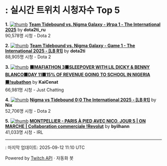 # : 실시간 트위치 시청자수 Top 5

**1.** [![thumb](https://static-cdn.jtvnw.net/previews-ttv/live_user_dota2ti_ru-320x180.jpg)](https://twitch.tv/dota2ti_ru)
**[Team Tidebound vs. Nigma Galaxy - Игра 1 - The International 2025](https://twitch.tv/dota2ti_ru)** by **dota2ti_ru**<br>90,578명 시청  - Dota 2

**2.** [![thumb](https://static-cdn.jtvnw.net/previews-ttv/live_user_dota2ti-320x180.jpg)](https://twitch.tv/dota2ti)
**[Team Tidebound vs. Nigma Galaxy - Game 1 - The International 2025 - [LB R1]](https://twitch.tv/dota2ti)** by **dota2ti**<br>88,905명 시청  - Dota 2

**3.** [![thumb](https://static-cdn.jtvnw.net/previews-ttv/live_user_kaicenat-320x180.jpg)](https://twitch.tv/KaiCenat)
**[🟫MAFIATHON 3🟫SLEEPOVER WITH LIL DICKY & BENNY BLANCO🟫DAY 11🟫15% OF REVENUE GOING TO SCHOOL IN NIGERIA🟫!subathon](https://twitch.tv/KaiCenat)** by **KaiCenat**<br>66,981명 시청  - Just Chatting

**4.** [![thumb](https://static-cdn.jtvnw.net/previews-ttv/live_user_nix-320x180.jpg)](https://twitch.tv/Nix)
**[Nigma vs Tidebound 0:0 The International 2025 - [LB R1]](https://twitch.tv/Nix)** by **Nix**<br>52,706명 시청  - Dota 2

**5.** [![thumb](https://static-cdn.jtvnw.net/previews-ttv/live_user_byilhann-320x180.jpg)](https://twitch.tv/byilhann)
**[MONTPELLIER - PARIS À PIED AVEC NICO, JOUR 5 | ON MARCHE | Collaboration commerciale !Revolut](https://twitch.tv/byilhann)** by **byilhann**<br>41,033명 시청  - IRL


---
: 마지막 업데이트: 2025-09-12 11:10 UTC

Powered by [Twitch API](https://dev.twitch.tv/docs/api/reference) · 자동화 봇